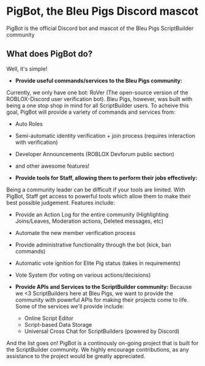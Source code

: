 # PigBot, the Bleu Pigs Discord mascot
PigBot is the official Discord bot and mascot of the Bleu Pigs ScriptBuilder community

## What does PigBot do?
Well, it's simple!

- **Provide useful commands/services to the Bleu Pigs community:**

Currently, we only have one bot: RoVer (The open-source version of the ROBLOX-Discord user verification bot). Bleu Pigs, however, was built with being a one stop shop in mind for all ScriptBuilder users. To acheive this goal, PigBot will provide a variety of commands and services from:

  - Auto Roles
  - Semi-automatic identity verification + join process (requires interaction with verification)
  - Developer Announcements (ROBLOX Devforum public section)
  - and other awesome features!

- **Provide tools for Staff, allowing them to perform their jobs effectively:**

Being a community leader can be difficult if your tools are limited. With PigBot, Staff get access to powerful tools which allow them to make their best possible judgement. Features include:

  - Provide an Action Log for the entire community (Highlighting Joins/Leaves, Moderation actions, Deleted messages, etc)
  - Automate the new member verification process
  - Provide administrative functionality through the bot (kick, ban commands)
  - Automatic vote ignition for Elite Pig status (takes in requirements)
  - Vote System (for voting on various actions/decisions)

- **Provide APIs and Services to the ScriptBuilder community:**
Because we <3 ScriptBuilders here at Bleu Pigs, we want to provide the community with powerful APIs for making their projects come to life. Some of the services we'll provide include:

  - Online Script Editor
  - Script-based Data Storage
  - Universal Cross Chat for ScriptBuilders (powered by Discord)

And the list goes on! PigBot is a continously on-going project that is built for the ScriptBuilder community. We highly encourage contributions, as any assistance to the project would be greatly appreciated.
